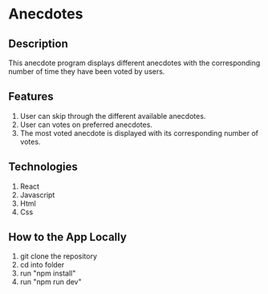 # Anecdotes

## Description

This anecdote program displays different anecdotes with the corresponding number of time they have been voted by users.

## Features

1. User can skip through the different available anecdotes.
2. User can votes on preferred anecdotes.
3. The most voted anecdote is displayed with its corresponding number of votes.

## Technologies

1. React
2. Javascript
3. Html
4. Css

## How to the App Locally

1. git clone the repository
2. cd into folder
3. run "npm install"
4. run "npm run dev"
